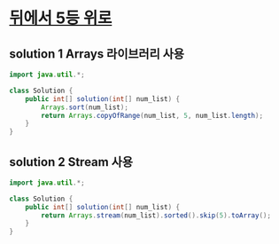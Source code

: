 #  [뒤에서 5등 위로 ](https://programmers.co.kr/learn/courses/30/lessons/181852)  

## solution 1  Arrays 라이브러리  사용

```java
import java.util.*;

class Solution {
    public int[] solution(int[] num_list) {
        Arrays.sort(num_list);
        return Arrays.copyOfRange(num_list, 5, num_list.length);
    }
}
```

## solution 2  Stream 사용

```java
import java.util.*;

class Solution {
    public int[] solution(int[] num_list) {
        return Arrays.stream(num_list).sorted().skip(5).toArray();
    }
}
```